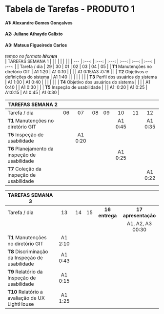 # Tabela de Tarefas - **PRODUTO 1**

#### A1: Alexandre Gomes Gonçalves
#### A2: Juliane Athayde Calixto
#### A3: Mateus Figueiredo Carlos

*tempo no formato **hh:mm***<br />
| TAREFAS SEMANA 1                                |          |          |          |          |          |          |          |
|        ---                                      | :---:    | :---:    | :---:    | :---:    | :---:    | :---:    | :---:    |
| Tarefa / dia                                    | 29       | 30       | 01       | 02       | 03       | 04       | 05       |
| **T1** Manutenções no diretório GIT             | A1 1:20  | A1 0:10  |          |          |          | A1 0:15/A3 :0:16  |          |
| **T2** Objetivos e definições do sistema        | A1 1:40  |          |          |          |          |          |          |
| **T3** Perfil dos usuários do sistema           | A1 1:00  | A1 0:40  |          |          |          |          |          |
| **T4** Objetivo dos usuários do sistema         |          |          |          | A1 0:40  |          | A1 0:30  |          |
| **T5** Inspeção de usabilidade                  |          |          | A1: 0:20 | A1 0:25  | A1:0:15  | A1 0:45  | A1 0:30  |

| TAREFAS SEMANA 2                                |          |          |          |          |          |          |          |
|        ---                                      | :---:    | :---:    | :---:    | :---:    | :---:    | :---:    | :---:    |
| Tarefa / dia                                    | 06       | 07       | 08       | 09       | 10       | 11       | 12       |
| **T1** Manutenções no diretório GIT             |          |          |          |          | A1 0:45  |          | A1 0:35  |
| **T5** Inspeção de usabilidade                  |          | A1 0:20  |          |          |          |          |          |
| **T6** Planejamento da inspeção de usabilidade  |          |          |          |          | A1 0:25  |          |          |
| **T7** Coleção da inspeção de usabilidade       |          |          |          |          |          |          | A1 0:22  |

| TAREFAS SEMANA 3                                    |          |          |          |                |                     |
|        ---                                          | :---:    | :---:    | :---:    | :---:          | :---:               |
| Tarefa / dia                                        | 13       | 14       | 15       | **16 entrega** | **17 apresentação** |
|                                                     |          |          |          |                | A1, A2, A3 00:30    |
| **T1** Manutenções no diretório GIT                 | A1 2:10  |          |          |                |                     |
| **T8** Discriminação da Inspeção de usabilidade     | A1 0:43  |          |          |                |                     |
| **T9** Relatório da Inspeção de usabilidade         | A1 0:15  |          |          |                |                     |
| **T10** Relatório a avaliação de UX LightHouse      | A1 1:25  |          |          |                |                     |
